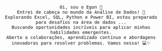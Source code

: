 <p align="center">
  <samp>
    Oi, sou o Egon 👋 <br>
    Entrei de cabeça no mundo da Análise de Dados! 🚀  <br>
    Explorando Excel, SQL, Python e Power BI, estou preparado para desafios na área de dados ... <br>
    Buscando oportunidades incríveis para aplicar minhas habilidades emergentes. <br>
    Aberto a colaborações, aprendizado contínuo e abordagens inovadoras para resolver problemas. Vamos nessa! 💻✨ <br>
  </samp>
</p>
